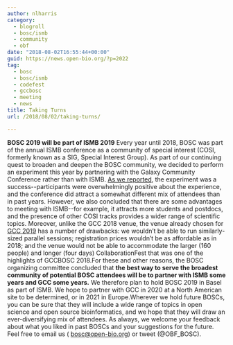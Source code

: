 ```yaml
---
author: nlharris
category:
  - blogroll
  - bosc/ismb
  - community
  - obf
date: "2018-08-02T16:55:44+00:00"
guid: https://news.open-bio.org/?p=2022
tag:
  - bosc
  - bosc/ismb
  - codefest
  - gccbosc
  - meeting
  - news
title: Taking Turns
url: /2018/08/02/taking-turns/

---
```

**BOSC 2019 will be part of ISMB 2019** Every year until 2018, BOSC was part of the annual ISMB conference as a community of special interest (COSI, formerly known as a SIG, Special Interest Group). As part of our continuing quest to broaden and deepen the BOSC community, we decided to perform an experiment this year by partnering with the Galaxy Community Conference rather than with ISMB. [As we reported](https://news.open-bio.org/2018/07/27/gccbosc-2018-post-meeting-report/), the experiment was a success--participants were overwhelmingly positive about the experience, and the conference did attract a somewhat different mix of attendees than in past years. However, we also concluded that there are some advantages to meeting with ISMB--for example, it attracts more students and postdocs, and the presence of other COSI tracks provides a wider range of scientific topics. Moreover, unlike the GCC 2018 venue, the venue already chosen for [GCC 2019](https://galaxyproject.org/galaxy-updates/2018-08/) has a number of drawbacks: we wouldn’t be able to run similarly-sized parallel sessions; registration prices wouldn’t be as affordable as in 2018; and the venue would not be able to accommodate the larger (160 people) and longer (four days) CollaborationFest that was one of the highlights of GCCBOSC 2018.For these and other reasons, the BOSC organizing committee concluded that **the best way to serve the broadest community of potential BOSC attendees will be to partner with ISMB some years and GCC some years.** We therefore plan to hold BOSC 2019 in Basel as part of ISMB. We hope to partner with GCC in 2020 at a North American site to be determined, or in 2021 in Europe.Wherever we hold future BOSCs, you can be sure that they will include a wide range of topics in open science and open source bioinformatics, and we hope that they will draw an ever-diversifying mix of attendees. As always, we welcome your feedback about what you liked in past BOSCs and your suggestions for the future. Feel free to email us ( [bosc@open-bio.org](mailto:bosc@open-bio.org)) or tweet (@OBF\_BOSC).
